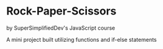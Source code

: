 # Rock-Paper-Scissors
by SuperSimplifiedDev's JavaScript course

A mini project built utilizing functions and if-else statements
  
